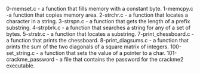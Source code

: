 0-memset.c - a function that fills memory with a constant byte.
1-memcpy.c -a function that copies memory area.
2-strchr.c - a function that locates a character in a string.
3-strspn.c - a function that gets the length of a prefix substring.
4-strpbrk.c - a function that searches a string for any of a set of bytes.
5-strstr.c - a function that locates a substring.
7-print_chessboard.c - a function that prints the chessboard.
8-print_diagsums.c - a function that prints the sum of the two diagonals of a square matrix of integers.
100-set_string.c - a function that sets the value of a pointer to a char.
101-crackme_password - a file that contains the password for the crackme2 executable.
